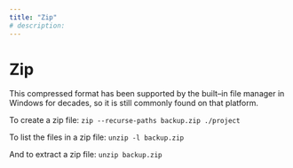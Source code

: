 ```yaml
---
title: "Zip"
# description:
---
```


# Zip


This compressed format has been supported by the built–in file manager in Windows for decades, so it is still commonly found on that platform.

To create a zip file: `zip --recurse-paths backup.zip ./project`

To list the files in a zip file: `unzip -l backup.zip`

And to extract a zip file: `unzip backup.zip`

